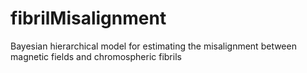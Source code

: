 # fibrilMisalignment
Bayesian hierarchical model for estimating the misalignment between magnetic fields and chromospheric fibrils
